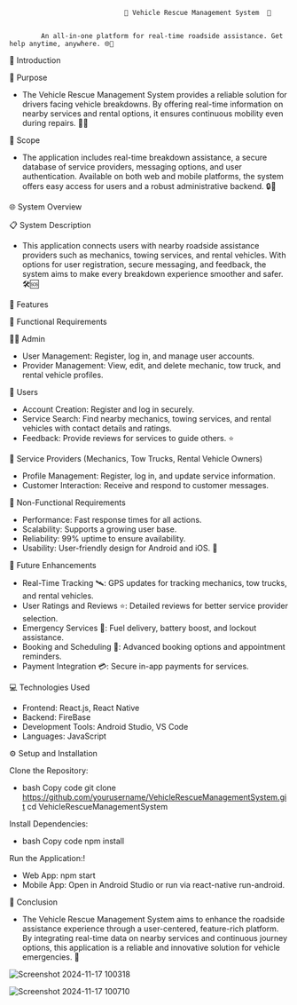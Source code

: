                                  🚗 Vehicle Rescue Management System  🚨

                                 
            An all-in-one platform for real-time roadside assistance. Get help anytime, anywhere. 🌐📱



📖 Introduction


🎯 Purpose

- The Vehicle Rescue Management System provides a reliable solution for drivers facing vehicle breakdowns. By offering real-time information on nearby services and rental options, it ensures continuous mobility even during repairs. 🚙💼

🎩 Scope

- The application includes real-time breakdown assistance, a secure database of service providers, messaging options, and user authentication. Available on both web and mobile platforms, the system offers easy access for users and a robust administrative backend. 🔒📲


🌐 System Overview

📋 System Description

- This application connects users with nearby roadside assistance providers such as mechanics, towing services, and rental vehicles. With options for user registration, secure messaging, and feedback, the system aims to make every breakdown experience smoother and safer. 🛠️🆘


🚀 Features

🔑 Functional Requirements

👨‍💼 Admin
- User Management: Register, log in, and manage user accounts.
- Provider Management: View, edit, and delete mechanic, tow truck, and rental vehicle profiles.

👤 Users
- Account Creation: Register and log in securely.
- Service Search: Find nearby mechanics, towing services, and rental vehicles with contact details and ratings.
- Feedback: Provide reviews for services to guide others. ⭐️

🔧 Service Providers (Mechanics, Tow Trucks, Rental Vehicle Owners)
- Profile Management: Register, log in, and update service information.
- Customer Interaction: Receive and respond to customer messages.

🎯 Non-Functional Requirements

- Performance: Fast response times for all actions.
- Scalability: Supports a growing user base.
- Reliability: 99% uptime to ensure availability.
- Usability: User-friendly design for Android and iOS. 📱

🔮 Future Enhancements

- Real-Time Tracking 🛰️: GPS updates for tracking mechanics, tow trucks, and rental vehicles.
- User Ratings and Reviews ⭐️: Detailed reviews for better service provider selection.
- Emergency Services 🚨: Fuel delivery, battery boost, and lockout assistance.
- Booking and Scheduling 📅: Advanced booking options and appointment reminders.
- Payment Integration 💳: Secure in-app payments for services.

💻 Technologies Used
- Frontend: React.js, React Native
- Backend: FireBase
- Development Tools: Android Studio, VS Code
- Languages: JavaScript

⚙️ Setup and Installation

Clone the Repository:

- bash
Copy code
git clone https://github.com/yourusername/VehicleRescueManagementSystem.git
cd VehicleRescueManagementSystem

Install Dependencies:

- bash
Copy code
npm install

Run the Application:!

- Web App: npm start
- Mobile App: Open in Android Studio or run via react-native run-android.

📌 Conclusion
- The Vehicle Rescue Management System aims to enhance the roadside assistance experience through a user-centered, feature-rich platform. By integrating real-time data on nearby services and continuous journey options, this application is a reliable and innovative solution for vehicle emergencies. 🌟









![Screenshot 2024-11-17 100318](https://github.com/user-attachments/assets/e32c1141-4ebd-4f55-b6e6-4752a7ecaa78)















![Screenshot 2024-11-17 100710](https://github.com/user-attachments/assets/dedbb74e-b5f5-48c7-8972-d5ea4f0678f0)




